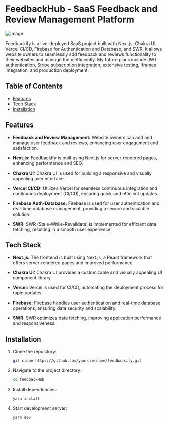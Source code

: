 # FeedbackHub - SaaS Feedback and Review Management Platform

![image](https://github.com/BelugaWhaleSam/feedbackHub/assets/99763743/45e38abb-e2c8-489c-93c9-92593e544c68)

Feedbackify is a live-deployed SaaS project built with Next.js, Chakra UI, Vercel CI/CD, Firebase for Authentication and Database, and SWR. It allows website owners to seamlessly add feedback and reviews functionality to their websites and manage them efficiently. My future plans include JWT authentication, Stripe subscription integration, extensive testing, iframes integration, and production deployment.

## Table of Contents

- [Features](#features)
- [Tech Stack](#tech-stack)
- [Installation](#installation)

## Features

- **Feedback and Review Management:** Website owners can add and manage user feedback and reviews, enhancing user engagement and satisfaction.

- **Next.js:** Feedbackify is built using Next.js for server-rendered pages, enhancing performance and SEO.

- **Chakra UI:** Chakra UI is used for building a responsive and visually appealing user interface.

- **Vercel CI/CD:** Utilizes Vercel for seamless continuous integration and continuous deployment (CI/CD), ensuring quick and efficient updates.

- **Firebase Auth-Database:** Firebase is used for user authentication and real-time database management, providing a secure and scalable solution.

- **SWR:** SWR (Stale-While-Revalidate) is implemented for efficient data fetching, resulting in a smooth user experience.

## Tech Stack

- **Next.js:** The frontend is built using Next.js, a React framework that offers server-rendered pages and improved performance.

- **Chakra UI:** Chakra UI provides a customizable and visually appealing UI component library.

- **Vercel:** Vercel is used for CI/CD, automating the deployment process for rapid updates.

- **Firebase:** Firebase handles user authentication and real-time database operations, ensuring data security and scalability.

- **SWR:** SWR optimizes data fetching, improving application performance and responsiveness.

## Installation

1. Clone the repository:
   ```bash
   git clone https://github.com/yourusername/feedbackify.git

1. Navigate to the project directory:
   ```bash
   cd feedbackHub
   ```
2. Install dependencies:
   ```bash
   yarn install
   ```
3. Start development server:
   ```bash
   yarn dev
   ```

